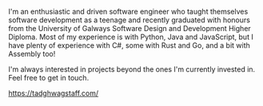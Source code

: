 I'm an enthusiastic and driven software engineer who taught themselves software development as a teenage and recently graduated with honours from the University of Galways Software Design and Development Higher Diploma. Most of my experience is with Python, Java and JavaScript, but I have plenty of experience with C#, some with Rust and Go, and a bit with Assembly too! 

I'm always interested in projects beyond the ones I'm currently invested in. Feel free to get in touch.

https://tadghwagstaff.com/
